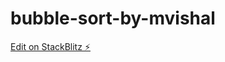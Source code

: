 # bubble-sort-by-mvishal

[Edit on StackBlitz ⚡️](https://stackblitz.com/edit/bubble-sort-by-mvishal)